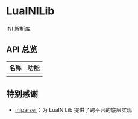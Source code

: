 # LuaINILib

INI 解析库

## API 总览

| 名称 | 功能 |
|:----:|:----:|
|      |      |

## 特别感谢  

+ [iniparser](https://github.com/ndevilla/iniparser)：为 LuaINILib 提供了跨平台的底层实现
